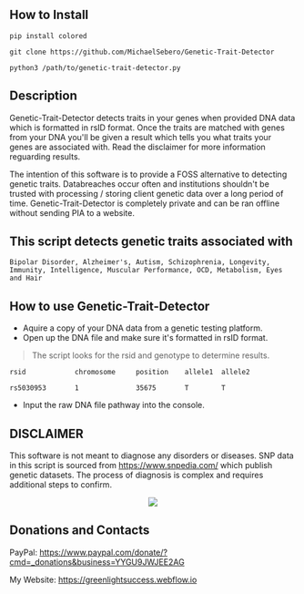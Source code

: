 ## How to Install

```
pip install colored

git clone https://github.com/MichaelSebero/Genetic-Trait-Detector

python3 /path/to/genetic-trait-detector.py
```

## Description

Genetic-Trait-Detector detects traits in your genes when provided DNA data which is formatted in rsID format. Once the traits are matched with genes from your DNA you'll be given a result which tells you what traits your genes are associated with. Read the disclaimer for more information reguarding results.

The intention of this software is to provide a FOSS alternative to detecting genetic traits. Databreaches occur often and institutions shouldn't be trusted with processing / storing client genetic data over a long period of time. Genetic-Trait-Detector is completely private and can be ran offline without sending PIA to a website.

## This script detects genetic traits associated with

```
Bipolar Disorder, Alzheimer's, Autism, Schizophrenia, Longevity, Immunity, Intelligence, Muscular Performance, OCD, Metabolism, Eyes and Hair
```

## How to use Genetic-Trait-Detector

- Aquire a copy of your DNA data from a genetic testing platform.
- Open up the DNA file and make sure it's formatted in rsID format.

> The script looks for the rsid and genotype to determine results.

    rsid            chromosome     position    allele1	allele2
 
    rs5030953       1              35675       T        T

- Input the raw DNA file pathway into the console.

## DISCLAIMER

This software is not meant to diagnose any disorders or diseases. SNP data in this script is sourced from https://www.snpedia.com/ which publish genetic datasets. The process of diagnosis is complex and requires additional steps to confirm.

<p align="center">
  <img src="https://i.postimg.cc/zv6QDz2Q/The-Ooze-MD-09.gif"/>
</p>

## Donations and Contacts

PayPal: https://www.paypal.com/donate/?cmd=_donations&business=YYGU9JWJEE2AG

My Website: https://greenlightsuccess.webflow.io
